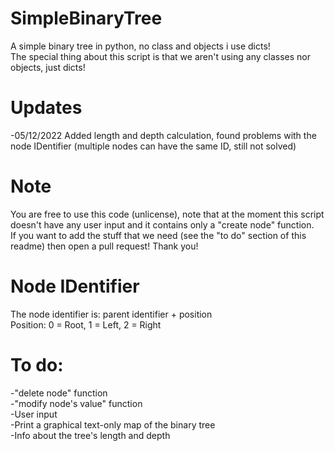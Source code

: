 # SimpleBinaryTree
A simple binary tree in python, no class and objects i use dicts! <br />
The special thing about this script is that we aren't using any classes nor objects, just dicts!

# Updates
-05/12/2022 Added length and depth calculation, found problems with the node IDentifier (multiple nodes can have the same ID, still not solved)

# Note
You are free to use this code (unlicense), note that at the moment this script doesn't have any user input and it contains only a "create node" function. <br />
If you want to add the stuff that we need (see the "to do" section of this readme) then open a pull request! Thank you! 

# Node IDentifier
The node identifier is: parent identifier + position <br />
Position: 0 = Root, 1 = Left, 2 = Right

# To do:
-"delete node" function <br />
-"modify node's value" function <br />
-User input <br />
-Print a graphical text-only map of the binary tree <br />
-Info about the tree's length and depth
